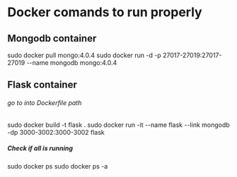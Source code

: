 # Docker comands to run properly

## Mongodb container
sudo docker pull mongo:4.0.4
sudo docker run -d -p 27017-27019:27017-27019 --name mongodb mongo:4.0.4

## Flask container
###### go to into Dockerfile path
sudo docker build -t flask .
sudo docker run -it --name flask --link mongodb -dp 3000-3002:3000-3002 flask

##### Check if all is running
sudo docker ps
sudo docker ps -a